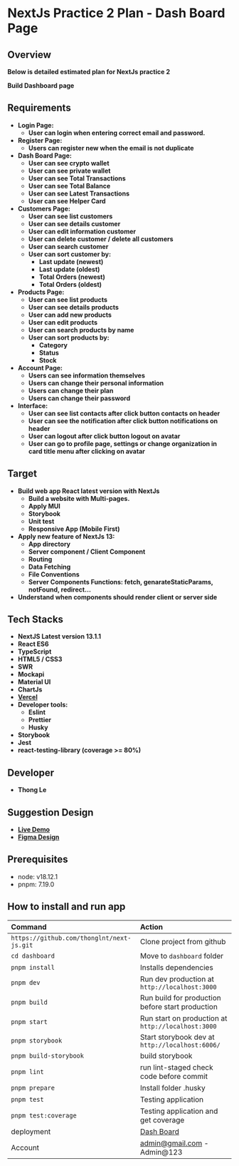# NextJs Practice 2 Plan - Dash Board Page

## **Overview**

**Below is detailed estimated plan for NextJs practice 2**

**Build Dashboard page**

## **Requirements**

- **Login Page:**
  - **User can login when entering correct email and password.**
- **Register Page:**
  - **Users can register new when the email is not duplicate**
- **Dash Board Page:**
  - **User can see crypto wallet**
  - **User can see private wallet**
  - **User can see Total Transactions**
  - **User can see Total Balance**
  - **User can see Latest Transactions**
  - **User can see Helper Card**
- **Customers Page:**
  - **User can see list customers**
  - **User can see details customer**
  - **User can edit information customer**
  - **User can delete customer / delete all customers**
  - **User can search customer**
  - **User can sort customer by:**
    - **Last update (newest)**
    - **Last update (oldest)**
    - **Total Orders (newest)**
    - **Total Orders (oldest)**
- **Products Page:**
  - **User can see list products**
  - **User can see details products**
  - **User can add new products**
  - **User can edit products**
  - **User can search products by name**
  - **User can sort products by:**
    - **Category**
    - **Status**
    - **Stock**
- **Account Page:**
  - **Users can see information themselves**
  - **Users can change their personal information**
  - **Users can change their plan**
  - **Users can change their password**
- **Interface:**
  - **User can see list contacts after click button contacts on header**
  - **User can see the notification after click button notifications on header**
  - **User can logout after click button logout on avatar**
  - **User can go to profile page, settings or change organization in card title menu after clicking on avatar**

## **Target**

- **Build web app React latest version with NextJs**
  - **Build a website with Multi-pages.**
  - **Apply MUI**
  - **Storybook**
  - **Unit test**
  - **Responsive App (Mobile First)**
- **Apply new feature of NextJs 13:**
  - **App directory**
  - **Server component / Client Component**
  - **Routing**
  - **Data Fetching**
  - **File Conventions**
  - **Server Components Functions: fetch, genarateStaticParams, notFound, redirect…**
- **Understand when components should render client or server side**

## **Tech Stacks**

- **NextJS Latest version 13.1.1**
- **React ES6**
- **TypeScript**
- **HTML5 / CSS3**
- **SWR**
- **Mockapi**
- **Material UI**
- **ChartJs**
- **[Vercel](https://vercel.com/)**
- **Developer tools:**
  - **Eslint**
  - **Prettier**
  - **Husky**
- **Storybook**
- **Jest**
- **react-testing-library (coverage >= 80%)**

## Developer

- **Thong Le**

## **Suggestion Design**

- [**Live Demo**](https://material-kit-react.devias.io/)
- [**Figma Design**](<https://www.figma.com/file/W9jfIqc2IkdZKh77yOjLm7/Light-MKP-v5.0(preview)?node-id=4199%3A18287&t=BBByA2Ly9Pawigr8-0>)

## **Prerequisites**

- node: v18.12.1
- pnpm: 7.19.0

## **How to install and run app**

| Command                                                     | Action                                               |
| :---------------------------------------------------------- | :--------------------------------------------------- |
| `https://github.com/thonglnt/next-js.git`                   | Clone project from github                            |
| `cd dashboard`                                              | Move to `dashboard` folder                           |
| `pnpm install`                                              | Installs dependencies                                |
| `pnpm dev`                                                  | Run dev production at `http://localhost:3000`        |
| `pnpm build`                                                | Run build for production before start production     |
| `pnpm start`                                                | Run start on production at `http://localhost:3000`   |
| `pnpm storybook`                                            | Start storybook dev at `http://localhost:6006/`      |
| `pnpm build-storybook`                                      | build storybook                                      |
| `pnpm lint`                                                 | run lint-staged check code before commit             |
| `pnpm prepare`                                              | Install folder .husky                                |
| `pnpm test`                                                 | Testing application                                  |
| `pnpm test:coverage`                                        | Testing application and get coverage                 |
| deployment                                                  | [Dash Board](https://dashboard-rosy-two.vercel.app/) |
| Account                                                     | admin@gmail.com - Admin@123                          |
